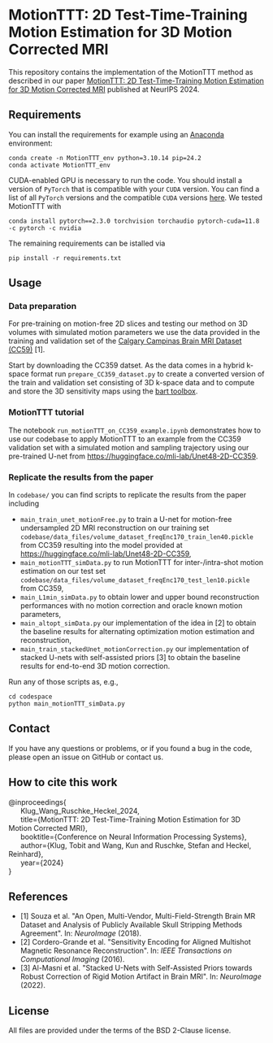 # MotionTTT: 2D Test-Time-Training Motion Estimation for 3D Motion Corrected MRI

This repository contains the implementation of the MotionTTT method as described in our paper [MotionTTT: 2D Test-Time-Training Motion Estimation for 3D Motion Corrected MRI](https://arxiv.org/abs/2409.09370) published at NeurIPS 2024.

## Requirements

You can install the requirements for example using an [Anaconda](https://www.anaconda.com/download) environment:
```
conda create -n MotionTTT_env python=3.10.14 pip=24.2
conda activate MotionTTT_env
```
CUDA-enabled GPU is necessary to run the code. You should install a version of `PyTorch` that is compatible with your `CUDA` version. You can find a list of all `PyTorch` versions and the compatible `CUDA` versions [here](https://pytorch.org/get-started/previous-versions/). We tested MotionTTT with
```
conda install pytorch==2.3.0 torchvision torchaudio pytorch-cuda=11.8 -c pytorch -c nvidia
```
The remaining requirements can be istalled via
```
pip install -r requirements.txt
```

## Usage

### Data preparation
For pre-training on motion-free 2D slices and testing our method on 3D volumes with simulated motion parameters we use the data provided in the training and validation set of the [Calgary Campinas Brain MRI Dataset (CC59)](https://portal.conp.ca/dataset?id=projects/calgary-campinas#) [1].

Start by downloading the CC359 datset. As the data comes in a hybrid k-space format run `prepare_CC359_dataset.py` to create a converted version of the train and validation set consisting of 3D k-space data and to compute and store the 3D sensitivity maps using the [bart toolbox](https://mrirecon.github.io/bart/). 

### MotionTTT tutorial
The notebook `run_motionTTT_on_CC359_example.ipynb` demonstrates how to use our codebase to apply MotionTTT to an example from the CC359 validation set with a simulated motion and sampling trajectory using our pre-trained U-net from https://huggingface.co/mli-lab/Unet48-2D-CC359.

### Replicate the results from the paper
In `codebase/` you can find scripts to replicate the results from the paper including
- `main_train_unet_motionFree.py` to train a U-net for motion-free undersampled 2D MRI reconstruction on our training set `codebase/data_files/volume_dataset_freqEnc170_train_len40.pickle` from CC359 resulting into the model provided at https://huggingface.co/mli-lab/Unet48-2D-CC359,
- `main_motionTTT_simData.py` to run MotionTTT for inter-/intra-shot motion estimation on our test set `codebase/data_files/volume_dataset_freqEnc170_test_len10.pickle` from CC359,
- `main_L1min_simData.py` to obtain lower and upper bound reconstruction performances with no motion correction and oracle known motion parameters,
- `main_altopt_simData.py` our implementation of the idea in [2] to obtain the baseline results for alternating optimization motion estimation and reconstruction,
- `main_train_stackedUnet_motionCorrection.py` our implementation of stacked U-nets with self-assisted priors [3] to obtain the baseline results for end-to-end 3D motion correction.

Run any of those scripts as, e.g.,
```
cd codespace
python main_motionTTT_simData.py
```

## Contact

If you have any questions or problems, or if you found a bug in the code, please open an issue on GitHub or contact us.


## How to cite this work

 @inproceedings{  
&nbsp;&nbsp;&nbsp;&nbsp;&nbsp; Klug_Wang_Ruschke_Heckel_2024,  
&nbsp;&nbsp;&nbsp;&nbsp;&nbsp; title={MotionTTT: 2D Test-Time-Training Motion Estimation for 3D Motion Corrected MRI},  
&nbsp;&nbsp;&nbsp;&nbsp;&nbsp; booktitle={Conference on Neural Information Processing Systems},  
&nbsp;&nbsp;&nbsp;&nbsp;&nbsp; author={Klug, Tobit and Wang, Kun and Ruschke, Stefan and Heckel, Reinhard},  
&nbsp;&nbsp;&nbsp;&nbsp;&nbsp; year={2024}  
}


## References
- [1] Souza et al.  "An Open, Multi-Vendor, Multi-Field-Strength Brain MR Dataset and Analysis of Publicly Available Skull Stripping Methods Agreement". In: *NeuroImage* (2018).
- [2] Cordero-Grande et al. "Sensitivity Encoding for Aligned Multishot Magnetic Resonance Reconstruction". In: *IEEE Transactions on Computational Imaging* (2016).
- [3] Al-Masni et al. "Stacked U-Nets with Self-Assisted Priors towards Robust Correction of Rigid Motion Artifact in Brain MRI". In: *NeuroImage* (2022).

## License

All files are provided under the terms of the BSD 2-Clause license.
